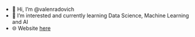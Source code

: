 - 👋 Hi, I’m @valenradovich
- 👀 I’m interested and currently learning Data Science, Machine Learning and AI
- 🌐 Website [here](https://valenradovich.github.io/)

<!---
valenradovich/valenradovich is a ✨ special ✨ repository because its `README.md` (this file) appears on your GitHub profile.
You can click the Preview link to take a look at your changes.
--->
